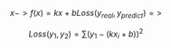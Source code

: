 $$
x ->f(x) = kx + b
Loss(y_{real}, y_{predict}) =>
$$

$$
Loss(y_1, y_2) = \sum(y_1 - (kx_i+ b))^2
$$